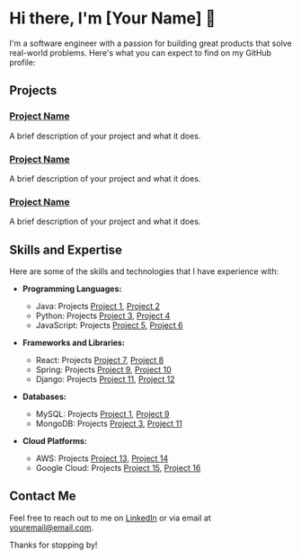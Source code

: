 
# Hi there, I'm [Your Name] 👋
I'm a software engineer with a passion for building great products that solve real-world problems. Here's what you can expect to find on my GitHub profile:


## Projects
### [Project Name](https://github.com/yourusername/projectname)
A brief description of your project and what it does.

### [Project Name](https://github.com/yourusername/projectname)
A brief description of your project and what it does.

### [Project Name](https://github.com/yourusername/projectname)
A brief description of your project and what it does.


## Skills and Expertise
Here are some of the skills and technologies that I have experience with:

- **Programming Languages:** 
  - Java: Projects [Project 1](https://github.com/yourusername/project1), [Project 2](https://github.com/yourusername/project2)
  - Python: Projects [Project 3](https://github.com/yourusername/project3), [Project 4](https://github.com/yourusername/project4)
  - JavaScript: Projects [Project 5](https://github.com/yourusername/project5), [Project 6](https://github.com/yourusername/project6)

- **Frameworks and Libraries:**
  - React: Projects [Project 7](https://github.com/yourusername/project7), [Project 8](https://github.com/yourusername/project8)
  - Spring: Projects [Project 9](https://github.com/yourusername/project9), [Project 10](https://github.com/yourusername/project10)
  - Django: Projects [Project 11](https://github.com/yourusername/project11), [Project 12](https://github.com/yourusername/project12)

- **Databases:**
  - MySQL: Projects [Project 1](https://github.com/yourusername/project1), [Project 9](https://github.com/yourusername/project9)
  - MongoDB: Projects [Project 3](https://github.com/yourusername/project3), [Project 11](https://github.com/yourusername/project11)

- **Cloud Platforms:**
  - AWS: Projects [Project 13](https://github.com/yourusername/project13), [Project 14](https://github.com/yourusername/project14)
  - Google Cloud: Projects [Project 15](https://github.com/yourusername/project15), [Project 16](https://github.com/yourusername/project16)


## Contact Me
Feel free to reach out to me on [LinkedIn](https://www.linkedin.com/in/yourusername) or via email at [youremail@email.com](mailto:youremail@email.com).

Thanks for stopping by!
